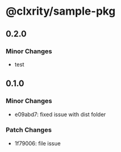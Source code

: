 # @clxrity/sample-pkg

## 0.2.0

### Minor Changes

- test

## 0.1.0

### Minor Changes

- e09abd7: fixed issue with dist folder

### Patch Changes

- 1f79006: file issue
